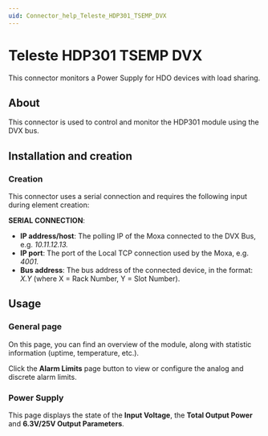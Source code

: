 ```yaml
---
uid: Connector_help_Teleste_HDP301_TSEMP_DVX
---
```


# Teleste HDP301 TSEMP DVX

This connector monitors a Power Supply for HDO devices with load sharing.

## About

This connector is used to control and monitor the HDP301 module using the DVX bus.

## Installation and creation

### Creation

This connector uses a serial connection and requires the following input during element creation:

**SERIAL CONNECTION**:

- **IP address/host**: The polling IP of the Moxa connected to the DVX Bus, e.g. *10.11.12.13.*
- **IP port**: The port of the Local TCP connection used by the Moxa, e.g. *4001.*
- **Bus address**: The bus address of the connected device, in the format: *X.Y* (where X = Rack Number, Y = Slot Number).

## Usage

### General page

On this page, you can find an overview of the module, along with statistic information (uptime, temperature, etc.).

Click the **Alarm Limits** page button to view or configure the analog and discrete alarm limits.

### Power Supply

This page displays the state of the **Input Voltage**, the **Total Output Power** and **6.3V/25V Output Parameters**.

